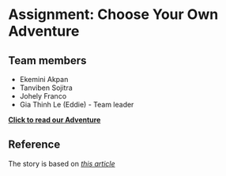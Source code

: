 # Assignment: Choose Your Own Adventure
## Team members
- Ekemini Akpan
- Tanviben Sojitra
- Johely Franco
- Gia Thinh Le (Eddie) - Team leader

**[Click to read our Adventure](intro.md)**

## Reference

The story is based on *[this article](https://www.imagineforest.com/blog/adventure-writing-prompts/)*
